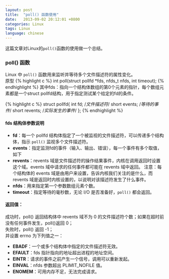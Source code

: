 ```yaml
---
layout: post
title:  "poll() 函数使用"
date:   2013-09-02 20:12:01 +0800
categories: Linux
tags: Linux
language: chinese
---
```

这篇文章对Linux的`poll()`函数的使用做一个总结。

### poll() 函数
Linux 中 `poll()` 函数用来监听并等待多个文件描述符的属性变化。<br>
原型
{% highlight c %}
int poll(struct pollfd *fds, nfds_t nfds, int timeout);
{% endhighlight %}
其中fds：指向一个结构体数组的第0个元素的指针，每个数组元素都是一个struct pollfd结构，用于指定测试某个给定的fd的条件。

{% highlight c %}
struct pollfd{
	int fd;			/*文件描述符*/
	short events;	/*等待的事件*/
	short revents;	/*实际发生的事件*/
};
{% endhighlight %}
#### fds 结构体参数说明   
+ **fd**：每一个 pollfd 结构体指定了一个被监视的文件描述符，可以传递多个结构体，指示 `poll()` 监视多个文件描述符。
+ **events**：指定监测fd的事件（输入、输出、错误），每一个事件有多个取值，如下
+ **revents**：revents 域是文件描述符的操作结果事件，内核在调用返回时设置这个域。events 域中请求的任何事件都可能在 revents 域中返回。
注意：每个结构体的 events 域是由用户来设置，告诉内核我们关注的是什么，而 revents 域是返回时内核设置的，以说明对该描述符发生了什么事件。
+ **nfds**：用来指定第一个参数数组元素个数。
+ **timeout**：指定等待的毫秒数，无论 I/O 是否准备好，`poll()` 都会返回。

#### 返回值：
成功时，poll() 返回结构体中 revents 域不为 0 的文件描述符个数；如果在超时前没有任何事件发生，poll()返回 0；   
失败时，poll() 返回 -1；   
并设置 errno 为下列值之一：
+ **EBADF**：一个或多个结构体中指定的文件描述符无效。
+ **EFAULT**：fds 指针指向的地址超出进程的地址空间。
+ **EINTR**：请求的事件之前产生一个信号，调用可以重新发起。
+ **EINVAL**：nfds 参数超出 PLIMIT_NOFILE 值。
+ **ENOMEM**：可用内存不足，无法完成请求。<br>


